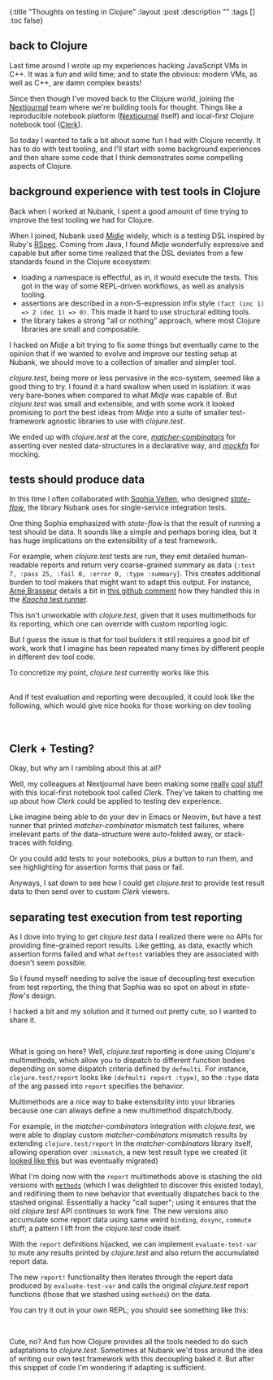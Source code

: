 {:title "Thoughts on testing in Clojure"
 :layout :post
 :description ""
 :tags  []
 :toc false}
<script src="../../js/clojure-mode.js" type="application/javascript"></script>


## back to Clojure

Last time around I wrote up my experiences hacking JavaScript VMs in C++. It was a fun and wild time; and to state the obvious: modern VMs, as well as C++, are damn complex beasts!

Since then though I've moved back to the Clojure world, joining the [Nextjournal](https://nextjournal.com/) team where we're building tools for thought. Things like a reproducible notebook platform ([Nextjournal](https://nextjournal.com/) itself) and local-first Clojure notebook tool ([Clerk](https://github.com/nextjournal/clerk)).

So today I wanted to talk a bit about some fun I had with Clojure recently.
It has to do with test tooling, and I'll start with some background experiences and then share some code that I think demonstrates some compelling aspects of Clojure.

## background experience with test tools in Clojure

Back when I worked at Nubank, I spent a good amount of time trying to improve the test tooling we had for Clojure.

When I joined, Nubank used [_Midje_](https://github.com/marick/Midje/) widely, which is a testing DSL inspired by Ruby's [RSpec](https://rspec.info/).
Coming from Java, I found _Midje_ wonderfully expressive and capable but after some time realized that the DSL deviates from a few standards found in the Clojure ecosystem:

 * loading a namespace is effectful, as in, it would execute the tests. This got in the way of some REPL-driven workflows, as well as analysis tooling.
 * assertions are described in a non-S-expression infix style `(fact (inc 1) => 2 (dec 1) => 0)`. This made it hard to use structural editing tools.
 * the library takes a strong "all or nothing" approach, where most Clojure libraries are small and composable.

I hacked on _Midje_ a bit trying to fix some things but eventually came to the opinion that if we wanted to evolve and improve our testing setup at Nubank, we should move to a collection of smaller and simpler tool.

_clojure.test_, being more or less pervasive in the eco-system, seemed like a good thing to try.
I found it a hard swallow when used in isolation: it was very bare-bones when compared to what _Midje_ was capable of.
But _clojure.test_ was small and extensible, and with some work it looked promising to port the best ideas from _Midje_ into a suite of smaller test-framework agnostic libraries to use with _clojure.test_.

We ended up with _clojure.test_ at the core, [_matcher-combinators_](https://github.com/nubank/matcher-combinators) for asserting over nested data-structures in a declarative way, and [_mockfn_](https://github.com/nubank/mockfn) for mocking.


## tests should produce data

In this time I often collaborated with [Sophia Velten](https://github.com/sovelten), who designed [_state-flow_](https://github.com/nubank/state-flow), the library Nubank uses for single-service integration tests.

One thing Sophia emphasized with _state-flow_ is that the result of running a test should be data.
It sounds like a simple and perhaps boring idea, but it has huge implications on the extensibility of a test framework.

For example, when _clojure.test_ tests are run, they emit detailed human-readable reports and return very coarse-grained summary as data `{:test 7, :pass 25, :fail 0, :error 0, :type :summary}`.
This creates additional burden to tool makers that might want to adapt this output.
For instance, [Arne Brasseur](https://twitter.com/plexus) details a bit in [this github comment](https://github.com/nubank/state-flow/issues/66#issuecomment-576801166) how they handled this in the [_Kaocha_ test runner](https://github.com/lambdaisland/kaocha).

This isn't unworkable with _clojure.test_, given that it uses multimethods for its reporting, which one can override with custom reporting logic.

But I guess the issue is that for tool builders it still requires a good bit of work, work that I imagine has been repeated many times by different people in different dev tool code.

To concretize my point, _clojure.test_ currently works like this
<div id="decouple"></div>

<script>nextjournal.clojure_mode.demo.render("decouple", `(require '[clojure.test :refer [deftest is testing]])

(deftest example-test
  (testing "this will fail"
    (is (= 1 2))))

;; running is coupled with reporting
(clojure.test/run-test-var #'example-test)
;; =>
;; FAIL in (example-test) (NO_SOURCE_FILE:74)
;; this will fail
;; expected: (= 1 2)
;;   actual: (not (= 1 2))
{:test 1, :pass 0, :fail 1, :error 0, :type :summary}`)</script>

<br>
And if test evaluation and reporting were decoupled, it could look like the following, which would give nice hooks for those working on dev tooling

<br>
<br>

<div id="as-data"></div>

<script>nextjournal.clojure_mode.demo.render("as-data", `(defn evaluate-test-var [test-var] 
  ...)

;; such that
(evaluate-test-var #'example-test)
;; =>
{#'scratch/example-test
 [{:file "NO_SOURCE_FILE"
   :line 74
   :type :fail
   :expected (= 1 2)
   :actual (not (= 1 2))
   :message nil,
   :context-str ("this will fail")}]}

(defn report! [report-data] 
  ...)

;; such that clojure.test/run-test-var could be defined as:
(def clojure.test/run-test-var (comp report! evaluate-test-var))`)</script>

<br>

## Clerk + Testing?

Okay, but why am I rambling about this at all?

Well, my colleagues at Nextjournal have been making some [really](https://nextjournal.github.io/clerk-demo/) [cool](https://twitter.com/mkvlr/status/1503767871620538375) [stuff](https://twitter.com/mkvlr/status/1499470357262127106) with this local-first notebook tool called _Clerk_. They've taken to chatting me up about how _Clerk_ could be applied to testing dev experience.

Like imagine being able to do your dev in Emacs or Neovim, but have a test runner that printed _matcher-combinator_ mismatch test failures, where irrelevant parts of the data-structure were auto-folded away, or stack-traces with folding.

Or you could add tests to your notebooks, plus a button to run them, and see highlighting for assertion forms that pass or fail.

Anyways, I sat down to see how I could get _clojure.test_ to provide test result data to then send over to custom _Clerk_ viewers.


## separating test execution from test reporting

As I dove into trying to get _clojure.test_ data I realized there were no APIs for providing fine-grained report results. Like getting, as data, exactly which assertion forms failed and what `deftest` variables they are associated with doesn't seem possible.

So I found myself needing to solve the issue of decoupling test execution from test reporting, the thing that Sophia was so spot on about in _state-flow_'s design.

I hacked a bit and my solution and it turned out pretty cute, so I wanted to share it.

<div id="editor"></div>

<script>nextjournal.clojure_mode.demo.render("editor", `(require '[clojure.test :as t])

;; grab the old clojure.test reporting multimethod implementations
(defonce test-report-methods (methods t/report))

(def ^:dynamic *test-results* nil)

(defn- register-test-result! [m]
  (when *test-results*
    (when-let [test-var (last t/*testing-vars*)]
      (dosync
        (commute *test-results*
                 update
                 test-var
                 (fnil conj [])
                 (assoc m :context-str t/*testing-contexts*))))))

;; redef reporting to store result map & dispatch to old definition
(defmethod t/report :pass [m]
  (register-test-result! m)
  ((get test-report-methods :pass) m))

(defmethod t/report :fail [m]
  (register-test-result! m)
  ((get test-report-methods :fail) m))

(defmethod t/report :error [m]
  (register-test-result! m)
  ((get test-report-methods :error) m))

;; running is decoupled into eval and report
(defn evaluate-test-var [test-var]
  (binding [*test-results* (ref {})
            t/*test-out* (new java.io.StringWriter)]
    (t/test-vars [test-var])
    @*test-results*))

(defn report! [report-data]
  (run! (fn [[test-var results]]
          (run! #(binding [t/*testing-contexts* (:context-str %)
                           t/*testing-vars* [test-var]]
                   ((get test-report-methods (:type %)) %))
                results))
        report-data))

;; now let's use it
(def my-run-test-var (comp report! evaluate-test-var))

(my-run-test-var #'example-test)
;; which is equivalent to clojure.test/run-test-var:
(t/run-test-var #'example-test)`);
</script>

<br>

What is going on here?
Well, _clojure.test_ reporting is done using Clojure's multimethods, which allow you to dispatch to different function bodies depending on some dispatch criteria defined by `defmulti`. For instance, `clojure.test/report` looks like `(defmulti report :type)`, so the `:type` data of the arg passed into `report` specifies the behavior.

Multimethods are a nice way to bake extensibility into your libraries because one can always define a new multimethod dispatch/body.

For example, in the _matcher-combinators_ integration with _clojure.test_, we were able to display custom _matcher-combinators_ mismatch results by extending `clojure.test/report` in the _matcher-combinators_ library itself, allowing operation over `:mismatch`, a new test result type we created (it [looked like this](https://github.com/nubank/matcher-combinators/pull/49/files#diff-c7340dd400d00da94964e2a1113886bd367b364028e0bdebdd9dc09e7f390a81L50) but was eventually migrated)

What I'm doing now with the `report` multimethods above is stashing the old versions with [`methods`](https://clojuredocs.org/clojure.core/methods) (which I was delighted to discover this existed today), and redifining them to new behavior that eventually dispatches back to the stashed original. Essentially a hacky "call super"; using it ensures that the old _clojure.test_ API continues to work fine. The new versions also accumulate some report data using same weird `binding`, `dosync`, `commute` stuff; a pattern I lift from the _clojure.test_ code itself.

With the `report` definitions hijacked, we can implement `evaluate-test-var` to mute any results printed by _clojure.test_ and also return the accumulated report data.

The new `report!` functionality then iterates through the report data produced by `evaluate-test-var` and calls the original _clojure.test_ report functions (those that we stashed using `methods`) on the data.

You can try it out in your own REPL; you should see something like this:

<div id="results"></div>

<script>nextjournal.clojure_mode.demo.render("results", `(evaluate-test-var #'example-test)
;; =>
{#'scratch/example-test
 [{:file "NO_SOURCE_FILE",
   :line 74,
   :type :fail,
   :expected (= 1 2),
   :actual (not (= 1 2)),
   :message nil,
   :context-str ("this will fail")}]}

((comp report! evaluate-test-var) #'example-test)
;; =>
;; FAIL in (example-test) (NO_SOURCE_FILE:74)
;; this will fail
;; expected: (= 1 2)
;;   actual: (not (= 1 2))`);
</script>

<br>

Cute, no? And fun how Clojure provides all the tools needed to do such adaptations to _clojure.test_. Sometimes at Nubank we'd toss around the idea of writing our own test framework with this decoupling baked it. But after this snippet of code I'm wondering if adapting is sufficient.

